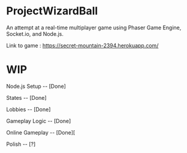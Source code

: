 # ProjectWizardBall


An attempt at a real-time multiplayer game using Phaser Game Engine, Socket.io, and Node.js.

Link to game : https://secret-mountain-2394.herokuapp.com/
# WIP
Node.js Setup -- [Done]

States -- [Done]

Lobbies -- [Done]

Gameplay Logic -- [Done]

Online Gameplay -- [Done][

Polish -- [?]
